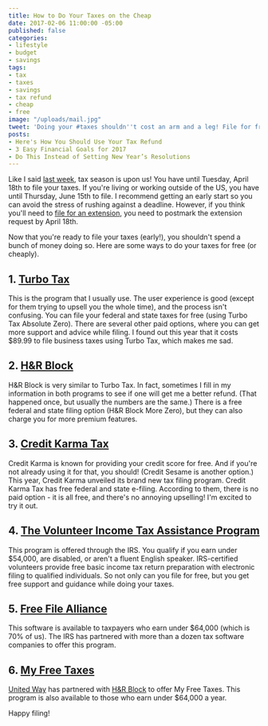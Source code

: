 ```yaml
---
title: How to Do Your Taxes on the Cheap
date: 2017-02-06 11:00:00 -05:00
published: false
categories:
- lifestyle
- budget
- savings
tags:
- tax
- taxes
- savings
- tax refund
- cheap
- free
image: "/uploads/mail.jpg"
tweet: 'Doing your #taxes shouldn''t cost an arm and a leg! File for free.'
posts:
- Here's How You Should Use Your Tax Refund
- 3 Easy Financial Goals for 2017
- Do This Instead of Setting New Year’s Resolutions
---
```


Like I said [last week](https://www.maggiegermano.com/blog/heres-how-you-should-use-your-tax-refund/), tax season is upon us! You have until Tuesday, April 18th to file your taxes. If you're living or working outside of the US, you have until Thursday, June 15th to file. I recommend getting an early start so you can avoid the stress of rushing against a deadline. However, if you think you'll need to [file for an extension](https://20somethingfinance.com/irs-tax-extension/), you need to postmark the extension request by April 18th.

Now that you're ready to file your taxes (early!), you shouldn't spend a bunch of money doing so. Here are some ways to do your taxes for free (or cheaply).

## 1. [Turbo Tax](turbotax.com)

This is the program that I usually use. The user experience is good (except for them trying to upsell you the whole time), and the process isn't confusing. You can file your federal and state taxes for free (using Turbo Tax Absolute Zero). There are several other paid options, where you can get more support and advice while filing. I found out this year that it costs $89.99 to file business taxes using Turbo Tax, which makes me sad.

## 2. [H&R Block](https://www.hrblock.com/)

H&R Block is very similar to Turbo Tax. In fact, sometimes I fill in my information in both programs to see if one will get me a better refund. (That happened once, but usually the numbers are the same.) There is a free federal and state filing option (H&R Block More Zero), but they can also charge you for more premium features.

## 3. [Credit Karma Tax](https://www.creditkarma.com/tax)

Credit Karma is known for providing your credit score for free. And if you're not already using it for that, you should! (Credit Sesame is another option.) This year, Credit Karma unveiled its brand new tax filing program. Credit Karma Tax has free federal and state e-filing. According to them, there is no paid option - it is all free, and there's no annoying upselling! I'm excited to try it out.

## 4. [The Volunteer Income Tax Assistance Program](https://www.irs.gov/individuals/free-tax-return-preparation-for-you-by-volunteers)

This program is offered through the IRS. You qualify if you earn under $54,000, are disabled, or aren't a fluent English speaker. IRS-certified volunteers provide free basic income tax return preparation with electronic filing to qualified individuals. So not only can you file for free, but you get free support and guidance while doing your taxes.

## 5. [Free File Alliance](https://www.irs.gov/uac/free-file-do-your-federal-taxes-for-free)

This software is available to taxpayers who earn under $64,000 (which is 70% of us). The IRS has partnered with more than a dozen tax software companies to offer this program.

## 6. [My Free Taxes](http://www.unitedway.org/myfreetaxes/)

[United Way](http://www.unitedway.org/) has partnered with [H&R Block](https://www.hrblock.com/) to offer My Free Taxes. This program is also available to those who earn under $64,000 a year. 

Happy filing!